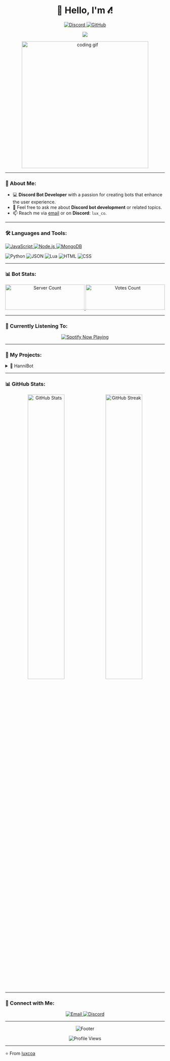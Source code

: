 <h1 align="center">👋 Hello, I'm 𝓁!</h1>

<p align="center">
  <a href="https://discord.com/users/837570564536270848">
    <img src="https://img.shields.io/badge/-Discord-7289DA?style=flat-square&logo=discord&logoColor=white" alt="Discord">
  </a>
  <a href="https://github.com/luxcoa">
    <img src="https://img.shields.io/badge/-GitHub-181717?style=flat-square&logo=github" alt="GitHub">
  </a>
</p>

<p align="center">
  <img src="https://readme-typing-svg.herokuapp.com/?lines=Discord+Bot+Developer;Always+learning+new+things&font=Fira%20Code&center=true&width=500&height=50&color=6bbdff&vCenter=true&size=24">
</p>

<p align="center">
  <img src="https://media1.tenor.com/m/_e4FPD-VV5sAAAAC/%EC%97%90%EC%8A%A4%ED%8C%8C-%EC%9C%88%ED%84%B0-%EC%9C%88%ED%84%B0.gif" width="400" alt="coding gif" />
</p>

---

### 🤖 About Me:

- 💻 **Discord Bot Developer** with a passion for creating bots that enhance the user experience.
- 💬 Feel free to ask me about **Discord bot development** or related topics.
- 📫 Reach me via [email](mailto:hannifam@proton.me) or on **Discord**: `lux_co`.

---

### 🛠️ Languages and Tools:

<p align="left">
  <a href="https://developer.mozilla.org/en-US/docs/Web/JavaScript" target="_blank">
    <img src="https://img.shields.io/badge/JavaScript-F7DF1E?style=flat-square&logo=javascript&logoColor=black" alt="JavaScript">
  </a>
  <a href="https://nodejs.org" target="_blank">
    <img src="https://img.shields.io/badge/Node.js-339933?style=flat-square&logo=node.js&logoColor=white" alt="Node.js">
  </a>
  <a href="https://www.mongodb.com/" target="_blank">
    <img src="https://img.shields.io/badge/MongoDB-47A248?style=flat-square&logo=mongodb&logoColor=white" alt="MongoDB">
  </a>
</p>

<p align="left">
  <img src="https://shields.io/badge/Python-3776AB?style=flat-square&logo=python&logoColor=white" alt="Python">
  <img src="https://shields.io/badge/JSON-000000?style=flat-square&logo=json&logoColor=white" alt="JSON">
  <img src="https://shields.io/badge/Lua-2C2D72?style=flat-square&logo=lua&logoColor=white" alt="Lua">
  <img src="https://shields.io/badge/HTML-E34F26?style=flat-square&logo=html5&logoColor=white" alt="HTML">
  <img src="https://shields.io/badge/CSS-1572B6?style=flat-square&logo=css3&logoColor=white" alt="CSS">
</p>

---

### 📊 Bot Stats:

<p align="center">
  <a href="https://hannibot.netlify.app/" target="_blank">
    <img src="https://koreanbots.dev/api/widget/bots/servers/1235089708992696391.svg?icon=false&scale=1.0" alt="Server Count" width="250" height="80">
  </a>
  <a href="https://hannibot.netlify.app/" target="_blank">
    <img src="https://koreanbots.dev/api/widget/bots/votes/1235089708992696391.svg?style=classic" alt="Votes Count" width="250" height="80">
  </a>
</p>

---

### 🎵 Currently Listening To:

<p align="center">
  <a href="https://spotify-github-profile.kittinanx.com/api/view?uid=31j4yosihzteytg6rxb55oqd5fyy&redirect=true">
    <img src="https://spotify-github-profile.kittinanx.com/api/view?uid=31j4yosihzteytg6rxb55oqd5fyy&cover_image=true&theme=default&show_offline=false&background_color=121212&interchange=true" alt="Spotify Now Playing" />
  </a>
</p>

---

### 🤖 My Projects:

<details>
  <summary>💫 HanniBot</summary>
  
  [![ReadMe Card](https://github-readme-stats.vercel.app/api/pin/?username=luxcoa&repo=hannibot&theme=tokyonight)](https://github.com/luxcoa/hannibot)
  
  - 🎶 **Features**:
    - Provides information about **New Jeans**
    - Fun **gambling features** like slot machines, dice, and more.
    - Various **utility functions** for Discord servers.
  - 🛠️ **Tech Stack**: Py-cord, MongoDB, Python, JSON
  - 🌟 **Used by**: 100+ Discord servers
  - 🔗 [Invite the bot](https://discord.com/oauth2/authorize?client_id=1235089708992696391&permissions=564049867844624&integration_type=0&scope=bot+applications.commands)
</details>

---

### 📊 GitHub Stats:

<p align="center">
  <img width="48%" src="https://github-readme-stats.vercel.app/api?username=luxcoa&show_icons=true&theme=tokyonight" alt="GitHub Stats">
  <img width="48%" src="https://github-readme-streak-stats.herokuapp.com/?user=luxcoa&theme=tokyonight" alt="GitHub Streak">
</p>

---

### 🤝 Connect with Me:

<p align="center">
  <a href="mailto:hannifam@proton.me">
    <img src="https://img.shields.io/badge/Email-D14836?style=for-the-badge&logo=gmail&logoColor=white" alt="Email">
  </a>
  <a href="https://discord.gg/8xZtuQ5rsr">
    <img src="https://img.shields.io/badge/Discord-7289DA?style=for-the-badge&logo=discord&logoColor=white" alt="Discord">
  </a>
</p>

---

<p align="center">
  <img src="https://capsule-render.vercel.app/api?type=waving&color=gradient&height=100&section=footer" alt="Footer">
</p>

<p align="center">
  <img src="https://komarev.com/ghpvc/?username=luxcoa&&style=flat-square" align="center" alt="Profile Views">
</p>

---

⭐️ From [luxcoa](https://github.com/luxcoa)

